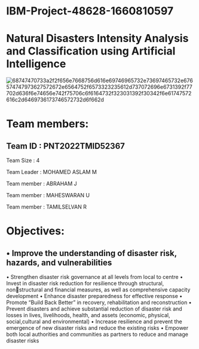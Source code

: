 # IBM-Project-48628-1660810597
# Natural Disasters Intensity Analysis and Classification using Artificial Intelligence
![68747470733a2f2f656e7668756d616e69746965732e73697465732e676574747973627572672e6564752f6573323235612d737072696e6731392f77702d636f6e74656e742f75706c6f6164732f323031392f30342f6e61747572616c2d6469736173746572732d6f662d](https://user-images.githubusercontent.com/114648860/201627867-9bb21e26-cb50-4224-9d77-bc0eac244bf2.jpg)
# Team members:
## Team ID : PNT2022TMID52367

Team Size : 4

Team Leader : MOHAMED ASLAM M

Team member : ABRAHAM J

Team member : MAHESWARAN U

Team member : TAMILSELVAN R

# Objectives:
## • Improve the understanding of disaster risk, hazards, and vulnerabilities
• Strengthen disaster risk governance at all levels from local to centre
• Invest in disaster risk reduction for resilience through structural, nonstructural and financial measures, as well as comprehensive capacity 
development
• Enhance disaster preparedness for effective response
• Promote “Build Back Better” in recovery, rehabilitation and 
reconstruction
• Prevent disasters and achieve substantial reduction of disaster risk and 
losses in lives, livelihoods, health, and assets (economic, physical, 
social,cultural and environmental)
• Increase resilience and prevent the emergence of new disaster risks and 
reduce the existing risks
• Empower both local authorities and communities as partners to reduce 
and manage disaster risks

